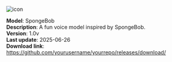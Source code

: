 ![icon]()

**Model**: SpongeBob  
**Description**: A fun voice model inspired by SpongeBob.  
**Version**: 1.0v  
**Last update**: 2025-06-26  
**Download link**: https://github.com/yourusername/yourrepo/releases/download/
